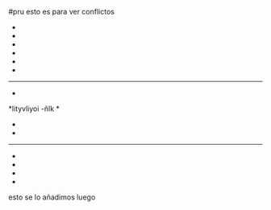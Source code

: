 #pru
esto es para ver conflictos

*
*
*
*
*
*
***********

*
*lityvliyoi -ñlk
*

*
*
*****************
*
*
*
*
esto se lo añadimos luego
